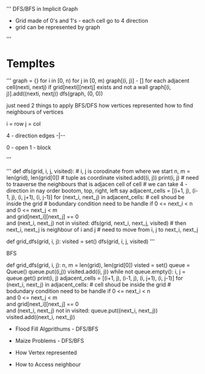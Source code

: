 '''
DFS/BFS in Implicit Graph
- Grid made of 0's and 1's - each cell go to 4 direction
- grid can be represented by graph

'''

# Templtes
'''
graph = {}
for i in [0, n)
   for j in [0, m)
       graph[(i, j)] - []
       for each adjacent cell(nexti, nextj)
           if grid[nexti][nextj] exists and not a wall
              graph[(i, j)].add((nexti, nextj))
dfs(graph, (0, 0))

just need 2 things to apply BFS/DFS
how vertices represented
how to find neighbours of vertices

i = row
j = col

4 - direction edges     -|--

0 - open
1 - block

'''

'''
def dfs(grid, i, j, visited):
    # i, j is corodinate from where we start
    n, m = len(grid), len(grid[0])
    # tuple as coordinate
    visited.add((i, j))
    print(i, j)
    # need to traaverse the neighbours that is adjacen cell of cell
    # we can take 4 - direction in nay order bootom, top, right, left say
    adjacent_cells = [(i+1, j), (i-1, j), (i, j+1), (i, j-1)]
    for (next_i, next_j) in adjacent_cells:
        # cell shoud be inside the grid
        # bodundary condition need to be handle
        if 0 <= next_i < n\
            and 0 <= next_j < m\
            and grid[next_i][next_j] == 0\
            and (next_i, next_j) not in visited:
                dfs(grid, next_i, next_j, visited)
                # then next_i, next_j is neighbour of i and j
                # need to move from i, j to next_i, next_j


def grid_dfs(grid, i, j):
    visited = set()
    dfs(grid, i, j, visited)
'''


BFS

def grid_dfs(grid, i, j):
   n, m = len(grid), len(grid[0])
   visted = set()
   queue = Queue()
   queue.put((i,j))
   visited.add((i, j))
   while not queue.empty():
       i, j = queue.get()
       print(i, j)
       adjacent_cells = [(i+1, j), (i-1, j), (i, j+1), (i, j-1)]
       for (next_i, next_j) in adjacent_cells:
        # cell shoud be inside the grid
        # bodundary condition need to be handle
        if 0 <= next_i < n\
            and 0 <= next_j < m\
            and grid[next_i][next_j] == 0\
            and (next_i, next_j) not in visited:
                queue.put((next_i, next_j))
                visited.add((next_i, next_j))



- Flood Fill Algprithums - DFS/BFS
- Maize Problems - DFS/BFS

- How Vertex represented
- How to Access neighbour
